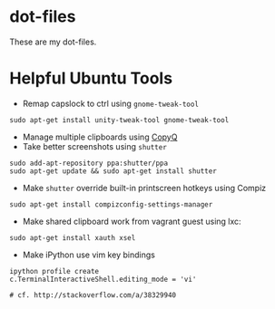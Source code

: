 # dot-files

These are my dot-files.

# Helpful Ubuntu Tools

- Remap capslock to ctrl using `gnome-tweak-tool`
```
sudo apt-get install unity-tweak-tool gnome-tweak-tool
```
- Manage multiple clipboards using [CopyQ](https://github.com/hluk/CopyQ)
- Take better screenshots using `shutter`
```
sudo add-apt-repository ppa:shutter/ppa
sudo apt-get update && sudo apt-get install shutter
```
- Make `shutter` override built-in printscreen hotkeys using Compiz
```
sudo apt-get install compizconfig-settings-manager
```
- Make shared clipboard work from vagrant guest using lxc:
```
sudo apt-get install xauth xsel
```
- Make iPython use vim key bindings
```
ipython profile create
c.TerminalInteractiveShell.editing_mode = 'vi'

# cf. http://stackoverflow.com/a/38329940
```

